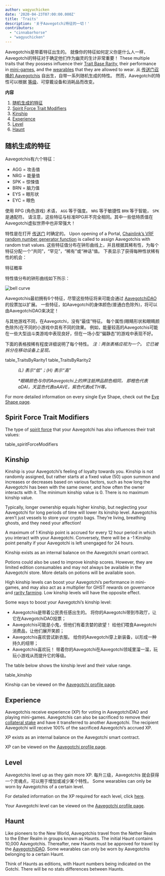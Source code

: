 ```yaml
---
author: wagyuchicken
date: '2020-04-23T07:00:00.000Z'
title: 'Traits'
description: '关于Aavegotchi特征的一切！'
contributors:
  - "cinnabarhorse"
  - "wagyuchicken"
---
```


Aavegotchis是带着特征出生的。 就像你的特征如何定义你是什么人一样，Aavegotchi的特征对于确定他们作为幽灵的生计非常重要！ These multiple traits that they possess influence their [Trait Base Rarity](/rarity-farming#base-rarity-score), their performance in [mini-games](/minigames), and the [wearables](/wearables) that they are allowed to wear. 从 [传送门召唤的 Aavegotchis](/portals) 自出生，自带一系列随机生成的特性。 然而，Aavegotchi的特性可以根据 <a href=#level>等级</a>、可穿戴设备和消耗品而改变。 

<div class="contentsBox">

**内容**

<ol>
<li><a href=#randomly-generated-traits>随机生成的特征 </a></li>
<li><a href=#spirit-force-trait-modifiers>Spirit Force Trait Modifiers</a></li>
<li><a href=#kinship>Kinship</a></li>
<li><a href=#experience>Experience</a></li>
<li><a href=#level>Level</a></li>
<li><a href=#haunt>Haunt</a></li>
</ol>

</div>

## 随机生成的特征
Aavegotchis有六个特征：

* AGG = 攻击值
* NRG = 能量值
* SPK = 惊悚值
* BRN = 脑力值
* EYS = 眼形状
* EYC = 眼色

使用 RPG (角色游戏) 术语， `AGG` 等于强度。 `NRG` 等于敏捷性 `BRN` 等于智能， `SPK` 是通配符。 请注意，这些特征与标准RPG并不完全相同。其中一些低特质值在 Aavegotchi虚拟世界中也非常强大！

特性是在打开 [传送门](/portals) 时确定的。 Upon opening of a Portal, [Chainlink’s VRF random number generator function](/glossary#chainlink-vrf) is called to assign Aavegotchis with random trait values. 这些特征值分布在钟形曲线上，并且根据其稀有性，为每个特征分配一个“共同”，“罕见”，“稀有”或“神话”值。 下表显示了获得每种性状稀有性的机会：

特征概率

特性值分布的钟形曲线如下所示：

<img class="bodyImage" src="/traits/bell_curve.png" alt = "bell curve" />

Aavegotchis最初拥有6个特征，尽管这些特征将来可能会通过 [AavegotchiDAO](/dao) 的投票加以扩展。 一些特征，如Aavegotchi的身体颜色(普通白色除外)，将可以由AavegotchiDAO来决定！

与其他游戏不同，在Aavegotchi，没有“最佳”特征。 每个属性(眼睛形状和眼睛颜色除外)在不同的小游戏中具有不同的效果。 例如，能量较高的Aavegotchis可能在一些大型战斗类游戏中表现良好，但在一场小型“偏静态”的游戏中表现不好。

下面的表格按稀有程度详细说明了每个特性。 *注：两张表格应视为一个。 它已被拆分在移动设备上呈现。*

table_TraitsByRarity1 table_TraitsByRarity2
<p style="margin-left: 3.0em"><i> (L) 表示“低”；(H) 表示“高” </i></p>
<p style="margin-left: 3.0em"><i> *眼睛颜色与你的Aavegotchi上的押注抵押品颜色相同， 即橙色代表aDAI，天蓝色代表aAAVE，紫色代表aETH等。 </i></p>

For more detailed information on every single Eye Shape, check out the [Eye Shape page](/eye-shape).

## Spirit Force Trait Modifiers

The type of [spirit force](/atokens) that your Aavegotchi has also influences their trait values:

table_spiritForceModifiers

## Kinship
Kinship is your Aavegotchi’s feeling of loyalty towards you. Kinship is not randomly assigned, but rather starts at a fixed value (50) upon summon and increases or decreases based on various factors, such as how long the Aavegotchi has been with the same owner, and how often the owner interacts with it. The minimum kinship value is 0. There is no maximum kinship value.

Typically, longer ownership equals higher kinship, but neglecting your Aavegotchi for long periods of time will lower its kinship level. Aavegotchis aren’t just vessels to store your crypto bags. They’re living, breathing ghosts, and they need your affection!

A maximum of 1 Kinship point is accrued for every 12 hour period in which you interact with your Aavegotchi. Conversely, there will be a -1 Kinship point penalty if your Aavegotchi is left unengaged for 24 hours.

Kinship exists as an internal balance on the Aavegotchi smart contract.

Potions could also be used to improve kinship scores. However, they are limited edition consumables and may not always be available in the Aavegotchi store. More details on potions will be available soon.

High kinship levels can boost your Aavegotchi’s performance in mini-games, and may also act as a multiplier for GHST rewards on governance and [rarity farming](/rarity-farming). Low kinship levels will have the opposite effect.

Some ways to boost your Aavegotchi’s kinship level:

* Aavegotchis是带着公民责任感出生的。 将你的Aavegotchi带到市政厅，让它在AavegotchiDAO投票；
* Aavegotchis可能是小鬼，但他们有着贪婪的欲望！ 给他们喂食Aavegotchi消费品，让他们展开笑颜；
* Aavegotchis喜欢尝试新衣服。 给你的Aavegotchi穿上新装备，以形成一种持久的纽带；
* Aavegotchis喜欢玩！ 带着你的Aavegotchi在Aavegotchi领域里溜一溜，玩玩小游戏从而提升它的等级。

The table below shows the kinship level and their value range.

table_kinship

Kinship can be viewed on the [Aavegotchi profile page](/aavegotchi-profile).


## Experience
Aavegotchis receive experience (XP) for voting in AavegotchiDAO and playing mini-games. Aavegotchis can also be sacrificed to remove their [collateral stake](/atokens) and have it transferred to another Aavegotchi. The recipient Aavegotchi will receive 100% of the sacrificed Aavegotchi’s accrued XP.

XP exists as an internal balance on the Aavegotchi smart contract.

XP can be viewed on the [Aavegotchi profile page](/aavegotchi-profile).

## Level
Aavegotchis level up as they gain more XP. 每升三级，Aavegotchis 就会获得一个灵魂点，可以用于增加或减少某个特性。 Some wearables can only be worn by Aavegotchis of a certain level.

For detailed information on the XP required for each level, click [here](/xp).

Your Aavegotchi level can be viewed on the [Aavegotchi profile page](/aavegotchi-profile).

## Haunt
Like pioneers to the New World, Aavegotchis travel from the Nether Realm to the Ether Realm in groups known as Haunts. The initial Haunt contains 10,000 Aavegotchis. Thereafter, new Haunts must be approved for travel by the [AavegotchiDAO](/dao). Some wearables can only be worn by Aavegotchis belonging to a certain Haunt.

Think of Haunts as editions, with Haunt numbers being indicated on the Gotchi. There will be no stats differences between Haunts.